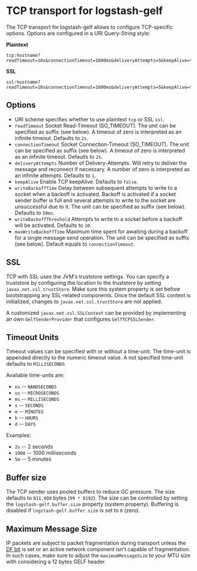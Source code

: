 # TCP transport for logstash-gelf 


The TCP transport for logstash-gelf allows to configure TCP-specific options. Options are configured in a URI Query-String style:

**Plaintext**

    tcp:hostname?readTimeout=10s&connectionTimeout=1000ms&deliveryAttempts=5&keepAlive=true

**SSL**

    ssl:hostname?readTimeout=10s&connectionTimeout=1000ms&deliveryAttempts=5&keepAlive=true

## Options

* URI scheme specifies whether to use plaintext `tcp` or SSL `ssl`. 
* `readTimeout` Socket Read-Timeout (SO_TIMEOUT). The unit can be specified as suffix (see below). A timeout of zero is interpreted as an infinite timeout. Defaults to `2s`. 
* `connectionTimeout` Socket Connection-Timeout (SO_TIMEOUT). The unit can be specified as suffix (see below). A timeout of zero is interpreted as an infinite timeout. Defaults to `2s`.
* `deliveryAttempts` Number of Delivery-Attempts. Will retry to deliver the message and reconnect if necessary. A number of zero is interpreted as an infinite attempts. Defaults to `1`.   
* `keepAlive` Enable TCP keepAlive. Defaults to `false`. 
* `writeBackoffTime` Delay between subsequent attempts to write to a socket when a backoff is activated. Backoff is activated if a socket sender buffer is full and several attempts to write to the socket are unsuccessful due to it. The unit can be specified as suffix (see below). Defaults to `50ms`. 
* `writeBackoffThreshold` Attempts to write to a socket before a backoff will be activated. Defaults to `10`. 
* `maxWriteBackoffTime` Maximum time spent for awaiting during a backoff for a single message send operation. The unit can be specified as suffix (see below). Default equals to `connectionTimeout`. 

## SSL

TCP with SSL uses the JVM's truststore settings. You can specify a truststore by configuring the location to the truststore by setting `javax.net.ssl.trustStore`. Make sure this system property is set before bootstrapping any SSL-related components. Once the default SSL context is initialized, changes to `javax.net.ssl.trustStore` are not applied.
  
A customized `javax.net.ssl.SSLContext` can be provided by implementing an own `GelfSenderProvider` that configures `GelfTCPSSLSender`.

## Timeout Units

Timeout values can be specified with or without a time-unit. The time-unit is appended directly to the numeric timeout value. 
A not specified time-unit defaults to `MILLISECONDS`

Available time-units are:

* `ns` -- `NANOSECONDS`
* `us` -- `MICROSECONDS`
* `ms` -- `MILLISECONDS`
* `s` -- `SECONDS`
* `m` -- `MINUTES`
* `h` -- `HOURS`
* `d` -- `DAYS`


Examples:

* `2s` -- 2 seconds
* `1000` -- 1000 milliseconds
* `5m` -- 5 minutes

## Buffer size

The TCP sender uses pooled buffers to reduce GC pressure. The size defaults to `811.008` bytes (`99 * 8192`). The size can be controlled by setting the `logstash-gelf.buffer.size` property (system property). Buffering is disabled if `logstash-gelf.buffer.size` is set to `0` (zero). 

## Maximum Message Size

IP packets are subject to packet fragmentation during transport unless the [DF bit](https://tools.ietf.org/html/rfc4459) is set or an active network component isn't capable of fragmentation. In such cases, make sure to adjust the `maximumMessageSize` to your MTU size with considering a 12 bytes GELF header.  
